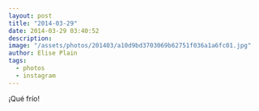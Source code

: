 ```yaml
---
layout: post
title: "2014-03-29"
date: 2014-03-29 03:40:52
description: 
image: "/assets/photos/201403/a10d9bd3703069b62751f036a1a6fc01.jpg"
author: Elise Plain
tags: 
  - photos
  - instagram
---
```


¡Qué frío!
<p></p>
